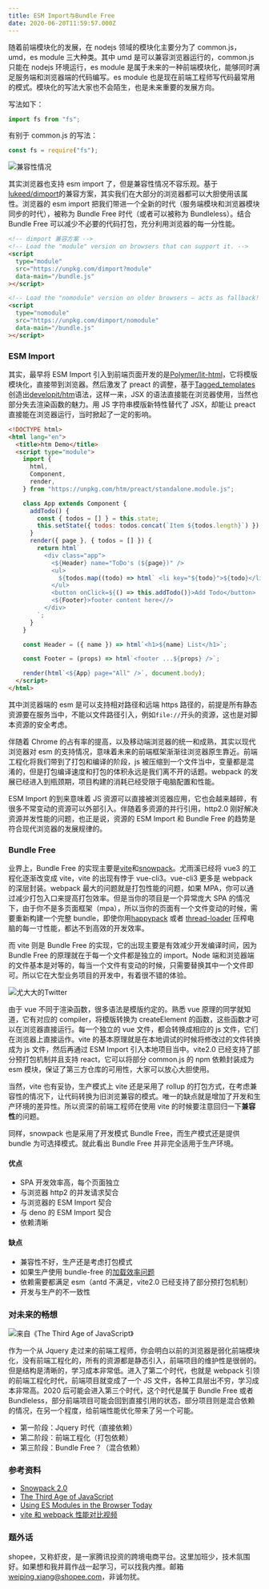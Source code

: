 ```yaml
---
title: ESM Import与Bundle Free
date: 2020-06-20T11:59:57.000Z
---
```


随着前端模块化的发展，在 nodejs 领域的模块化主要分为了 common.js，umd，es module 三大种类。其中 umd 是可以兼容浏览器运行的，common.js 只能在 nodejs 环境运行，es module 是属于未来的一种前端模块化，能够同时满足服务端和浏览器端的代码编写。es module 也是现在前端工程师写代码最常用的模式。模块化的写法大家也不会陌生，也是未来重要的发展方向。

写法如下：

```javascript
import fs from "fs";
```

有别于 common.js 的写法：

```javascript
const fs = require("fs");
```

![兼容性情况](https://brandonxiang.vercel.app/img/caniuse-esmodule.png)

其实浏览器也支持 esm import 了，但是兼容性情况不容乐观。基于[lukeed/dimport](https://github.com/lukeed/dimport)的兼容方案，其实我们在大部分的浏览器都可以大胆使用该属性。浏览器的 esm import 把我们带进一个全新的时代（服务端模块和浏览器模块同步的时代），被称为 Bundle Free 时代（或者可以被称为 Bundleless）。结合 Bundle Free 可以减少不必要的代码打包，充分利用浏览器的每一分性能。

```html
<!-- dimport 兼容方案 -->
<!-- Load the "module" version on browsers that can support it. -->
<script
  type="module"
  src="https://unpkg.com/dimport?module"
  data-main="/bundle.js"
></script>

<!-- Load the "nomodule" version on older browsers – acts as fallback! -->
<script
  type="nomodule"
  src="https://unpkg.com/dimport/nomodule"
  data-main="/bundle.js"
></script>
```

### ESM Import

其实，最早将 ESM Import 引入到前端页面开发的是[Polymer/lit-html](https://github.com/Polymer/lit-html)，它将模版模块化，直接带到浏览器。然后激发了 preact 的调整，基于[Tagged_templates](https://developer.mozilla.org/en-US/docs/Web/JavaScript/Reference/Template_literals#Tagged_templates)创造出[developit/htm](https://github.com/developit/htm)语法，这样一来，JSX 的语法直接能在浏览器使用，当然也部分失去渲染函数的魅力。用 JS 字符串模版新特性替代了 JSX，却能让 preact 直接能在浏览器运行，当时掀起了一定的影响。

```html
<!DOCTYPE html>
<html lang="en">
  <title>htm Demo</title>
  <script type="module">
    import {
      html,
      Component,
      render,
    } from "https://unpkg.com/htm/preact/standalone.module.js";

    class App extends Component {
      addTodo() {
        const { todos = [] } = this.state;
        this.setState({ todos: todos.concat(`Item ${todos.length}`) });
      }
      render({ page }, { todos = [] }) {
        return html`
          <div class="app">
            <${Header} name="ToDo's (${page})" />
            <ul>
              ${todos.map((todo) => html` <li key="${todo}">${todo}</li> `)}
            </ul>
            <button onClick=${() => this.addTodo()}>Add Todo</button>
            <${Footer}>footer content here<//>
          </div>
        `;
      }
    }

    const Header = ({ name }) => html`<h1>${name} List</h1>`;

    const Footer = (props) => html`<footer ...${props} />`;

    render(html`<${App} page="All" />`, document.body);
  </script>
</html>
```

其中浏览器端的 esm 是可以支持相对路径和远端 https 路径的，前提是所有静态资源要在服务当中，不能以文件路径引入，例如`file://`开头的资源，这也是对脚本资源的安全考虑。

伴随着 Chrome 的占有率的提高，以及移动端浏览器的统一和成熟，其实以现代浏览器对 esm 的支持情况，意味着未来的前端框架渐渐往浏览器原生靠近。前端工程化将我们带到了打包和编译的阶段，js 被压缩到一个文件当中，变量都是混淆的，但是打包编译速度和打包的体积永远是我们离不开的话题。webpack 的发展已经进入到瓶颈期，项目构建的消耗已经受限于电脑配置和性能。

ESM Import 的到来意味着 JS 资源可以直接被浏览器应用，它也会越来越碎，有很多不常变动的资源可以外部引入。伴随着多资源的并行引用，http2.0 刚好解决资源并发性能的问题，也正是说，资源的 ESM Import 和 Bundle Free 的趋势是符合现代浏览器的发展规律的。

### Bundle Free

业界上，Bundle Free 的实现主要是[vite](https://github.com/vitejs/vite)和[snowpack](https://github.com/pikapkg/snowpack)。尤雨溪已经将 vue3 的工程化逐渐改变成 vite，vite 的出现有悖于 vue-cli3。vue-cli3 更多是 webpack 的深层封装。webpack 最大的问题就是打包性能的问题，如果 MPA，你可以通过减少打包入口来提高打包效率。但是当你的项目是一个异常庞大 SPA 的情况下，由于你不是多页面框架（mpa），所以当你的页面有一个文件变动的时候，需要重新构建一个完整 bundle，即使你用[happypack](https://github.com/amireh/happypack) 或者 [thread-loader](https://www.webpackjs.com/loaders/thread-loader/) 压榨电脑的每一寸性能，都达不到高效的开发效率。

而 vite 则是 Bundle Free 的实现，它的出现主要是有效减少开发编译时间，因为 Bundle Free 的原理就在于每一个文件都是独立的 import。Node 端和浏览器端的文件基本是对等的，每当一个文件有变动的时候，只需要替换其中一个文件即可。所以它在大型业务项目的开发中，有着很不错的体验。

![尤大大的Twitter](https://brandonxiang.vercel.app/img/twitter-yyx.png)

由于 vue 不同于渲染函数，很多语法是模版约定的。熟悉 vue 原理的同学就知道，它有对应的 compiler，将模版转换为 createElement 的函数，这些函数才可以在浏览器直接运行。每一个独立的 vue 文件，都会转换成相应的 js 文件，它们在浏览器上直接运作。vite 的基本原理就是在本地调试的时候将修改过的文件转换成为 js 文件，然后再通过 ESM Import 引入本地项目当中。vite2.0 已经支持了部分预打包机制并且支持 react，它可以将部分 common.js 的 npm 依赖封装成为 esm 模块，保证了第三方仓库的可用性，大家可以放心大胆使用。

当然，vite 也有妥协，生产模式上 vite 还是采用了 rollup 的打包方式，在考虑兼容性的情况下，让代码转换为旧浏览兼容的模式。唯一的缺点就是增加了开发和生产环境的差异性。所以资深的前端工程师在使用 vite 的时候要注意回归一下**兼容性**的问题。

同样，snowpack 也是采用了开发模式 Bundle Free，而生产模式还是提供 bundle 为可选择模式。就此看出 Bundle Free 并非完全适用于生产环境。

#### 优点

- SPA 开发效率高，每个页面独立
- 与浏览器 http2 的并发请求契合
- 与浏览器的 ESM Import 契合
- 与 deno 的 ESM Import 契合
- 依赖清晰

#### 缺点

- 兼容性不好，生产还是考虑打包模式
- 如果生产使用 bundle-free 的[加载效率问题](https://github.com/jakedeichert/svelvet/issues/83)
- 依赖需要都满足 esm（antd 不满足，vite2.0 已经支持了部分预打包机制）
- 开发与生产的不一致性

### 对未来的畅想

![来自《The Third Age of JavaScript》](https://brandonxiang.vercel.app/img/third-age.png)

作为一个从 Jquery 走过来的前端工程师，你会明白以前的浏览器是弱化前端模块化，没有前端工程化的，所有的资源都是静态引入，前端项目的维护性是很弱的。但是结构是清晰的，学习成本非常低。进入了第二个时代，也就是 webpack 引领的前端工程化时代，前端项目就变成了一个 JS 文件，各种工具层出不穷，学习成本非常高。2020 后可能会进入第三个时代，这个时代是属于 Bundle Free 或者 Bundleless，部分前端项目可能会回到直接引用的状态，部分项目则是混合依赖的情况，在另一个程度，给前端性能优化带来了另一个可能。

- 第一阶段：Jquery 时代（直接依赖）
- 第二阶段：前端工程化（打包依赖）
- 第三阶段：Bundle Free？（混合依赖）

### 参考资料

- [Snowpack 2.0](https://www.snowpack.dev/posts/2020-05-26-snowpack-2-0-release/)
- [The Third Age of JavaScript](https://www.swyx.io/writing/js-third-age)
- [Using ES Modules in the Browser Today](https://www.sitepoint.com/using-es-modules/)
- [vite 和 webpack 性能对比视频](https://mobile.twitter.com/its_hebilicious/status/1290487966347874313)

### 题外话

shopee，又称虾皮，是一家腾讯投资的跨境电商平台。这里加班少，技术氛围好。如果想和我并肩作战一起学习，可以找我内推。邮箱[weiping.xiang@shopee.com](mailto:weiping.xiang@shopee.com)，非诚勿扰。
